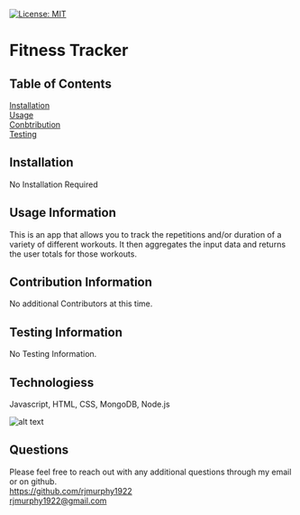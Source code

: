 

   [![License: MIT](https://img.shields.io/badge/License-MIT-yellow.svg)](https://opensource.org/licenses/MIT)


   # Fitness Tracker

   ## Table of Contents

   [Installation](#Installation)
    <br>
   [Usage](#Usage)
   <br>
   [Conbtribution](#Contribution)
   <br>
   [Testing](#Testing)


  ## Installation
  No Installation Required

  ## Usage Information
  This is an app that allows you to track the repetitions and/or duration of a variety of different workouts. It then aggregates the input data and returns the user totals for those workouts.

  ## Contribution Information
  No additional Contributors at this time.

  ## Testing Information
  No Testing Information.

  ## Technologiess
  Javascript, HTML, CSS, MongoDB, Node.js

  ![alt text](https://github.com/rjmurphy1922/FitTracker/blob/main/FitTracker.png?raw=true)

   ## Questions

   Please feel free to reach out with any additional questions through my email or on github.
   <br>
   https://github.com/rjmurphy1922
   <br>
  rjmurphy1922@gmail.com

   
